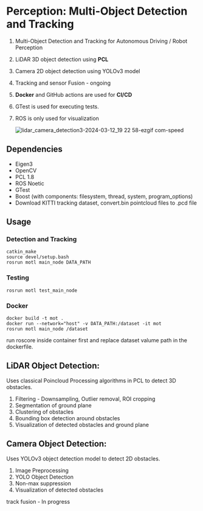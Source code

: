 # Perception: Multi-Object Detection and Tracking

1. Multi-Object Detection and Tracking for Autonomous Driving / Robot Perception
2. LiDAR 3D object detection using **PCL**
3. Camera 2D object detection using YOLOv3 model
4. Tracking and sensor Fusion - ongoing
5. **Docker** and GitHub actions are used for **CI/CD**
6. GTest is used for executing tests.
7. ROS is only used for visualization

   
     ![lidar_camera_detection3-2024-03-12_19 22 58-ezgif com-speed](https://github.com/Loahit5101/3D-Multi-Object-Detection-and-Tracking/assets/55102632/d732b39b-e291-4833-b68a-1c5815f2e164)


## Dependencies
- Eigen3
- OpenCV
- PCL 1.8
- ROS Noetic
- GTest
- Boost (with components: filesystem, thread, system, program_options)
- Download KITTI tracking dataset, convert.bin pointcloud files to .pcd file
  
## Usage
 
### Detection and Tracking 
```
catkin_make
source devel/setup.bash
rosrun motl main_node DATA_PATH
```

### Testing
```
rosrun motl test_main_node 
```
### Docker

```
docker build -t mot .
docker run --network="host" -v DATA_PATH:/dataset -it mot
rosrun motl main_node /dataset
```

run roscore inside container first and replace dataset valume path in the dockerfile.

## LiDAR Object Detection:

Uses classical Poincloud Processing algorithms in PCL to detect 3D obstacles.

1. Filtering - Downsampling, Outlier removal, ROI cropping
2. Segmentation of ground plane
3. Clustering of obstacles
4. Bounding box detection around obstacles
5. Visualization of detected obstacles and ground plane

## Camera Object Detection:

Uses YOLOv3 object detection model to detect 2D obstacles.

1. Image Preprocessing
2. YOLO Object Detection
3. Non-max suppression
4. Visualization of detected obstacles

track fusion - In progress


